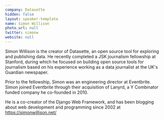 ```yaml
---
company: Datasette
hidden: false
layout: speaker-template
name: Simon Willison
photo_url: null
twitter: simonw
website: null
---
```


Simon Willison is the creator of Datasette, an open source tool for exploring and publishing data. He recently completed a JSK journalism fellowship at Stanford, during which he focused on building open source tools for journalism based on his experience working as a data journalist at the UK's Guardian newspaper.

Prior to the fellowship, Simon was an engineering director at Eventbrite. Simon joined Eventbrite through their acquisition of Lanyrd, a Y Combinator funded company he co-founded in 2010.

He is a co-creator of the Django Web Framework, and has been blogging about web development and programming since 2002 at https://simonwillison.net/
